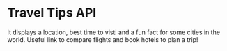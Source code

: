 # Travel Tips API
It displays a location, best time to visti and a fun fact for some cities in the world. Useful link to compare flights and book hotels to plan a trip!
